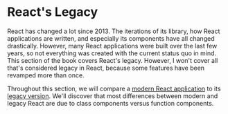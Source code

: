 # React's Legacy

React has changed a lot since 2013. The iterations of its library, how React applications are written, and especially its components have all changed drastically. However, many React applications were built over the last few years, so not everything was created with the current status quo in mind. This section of the book covers React's legacy. However, I won't cover all that's considered legacy in React, because some features have been revamped more than once.

Throughout this section, we will compare a [modern React application](https://bit.ly/3vrKgu9) to its [legacy version](https://bit.ly/2Z1matY). We'll discover that most differences between modern and legacy React are due to class components versus function components.

